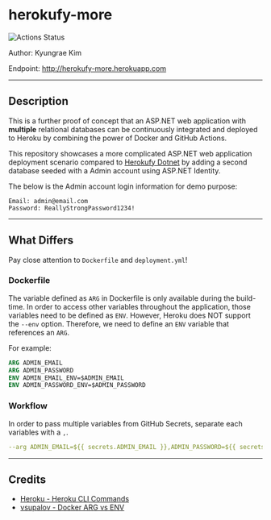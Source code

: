 # herokufy-more

![Actions Status](https://github.com/jeremymaya/herokufy-more/workflows/deploy/badge.svg)

Author: Kyungrae Kim

Endpoint: <http://herokufy-more.herokuapp.com>

---

## Description

This is a further proof of concept that an ASP.NET web application with __multiple__ relational databases can be continuously integrated and deployed to Heroku by combining the power of Docker and GitHub Actions.

This repository showcases a more complicated ASP.NET web application deployment scenario compared to [Herokufy Dotnet]((https://github.com/jeremymaya/herokufy-dotnet)) by adding a second database seeded with a Admin account using ASP.NET Identity.

The below is the Admin account login information for demo purpose:

```text
Email: admin@email.com
Password: ReallyStrongPassword1234!
```

---

## What Differs

Pay close attention to `Dockerfile` and `deployment.yml`!

### Dockerfile

The variable defined as `ARG` in Dockerfile is only available during the build-time. In order to access other variables throughout the application, those variables need to be defined as `ENV`. However, Heroku does NOT support the `--env` option. Therefore, we need to define an `ENV` variable that references an `ARG`.

For example:

```dockerfile
ARG ADMIN_EMAIL
ARG ADMIN_PASSWORD
ENV ADMIN_EMAIL_ENV=$ADMIN_EMAIL
ENV ADMIN_PASSWORD_ENV=$ADMIN_PASSWORD
```

### Workflow

In order to pass multiple variables from GitHub Secrets, separate each variables with a `,`.

```yaml
--arg ADMIN_EMAIL=${{ secrets.ADMIN_EMAIL }},ADMIN_PASSWORD=${{ secrets.ADMIN_PASSWORD }}
```

---

## Credits

* [Heroku - Heroku CLI Commands](https://devcenter.heroku.com/articles/heroku-cli-commands)
* [vsupalov - Docker ARG vs ENV](https://vsupalov.com/docker-arg-vs-env/)
